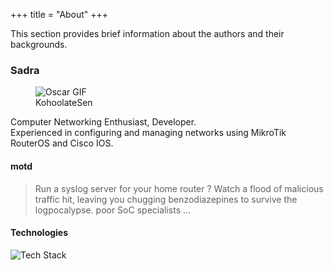 +++
title = "About"
+++

This section provides brief information about the authors and their backgrounds.

### Sadra 

<aside>
<figure>
<img src="https://res.cloudinary.com/dly5kd3h5/image/upload/v1747478504/oscar_myodcl.gif" 
     alt="Oscar GIF" 
     class="pixelated no-hover">
<figcaption>KohoolateSen</figcaption>
</figure>
</aside>

Computer Networking Enthusiast, Developer.  
Experienced in configuring and managing networks using MikroTik RouterOS and Cisco IOS.


#### motd  
> Run a syslog server for your home router ? Watch a flood of malicious traffic hit, leaving you chugging benzodiazepines to survive the logpocalypse. poor SoC specialists ...


#### Technologies


![Tech Stack](https://skillicons.dev/icons?i=vscode,vim,git,github,docker,linux,bsd,bash,golang,rust,python#start#transparent)

</div>
